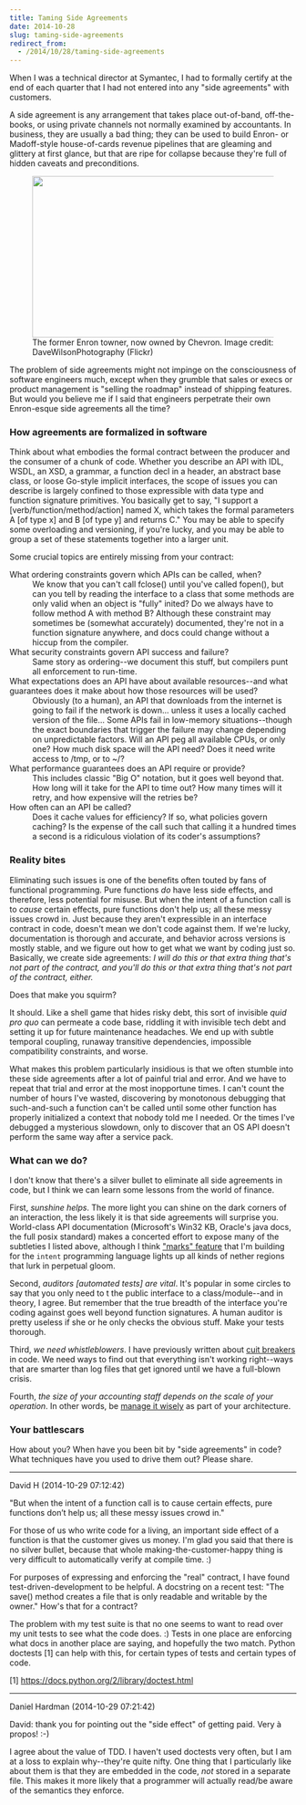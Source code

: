 ```yaml
---
title: Taming Side Agreements
date: 2014-10-28
slug: taming-side-agreements
redirect_from:
  - /2014/10/28/taming-side-agreements
---
```


When I was a technical director at Symantec, I had to formally certify at the end of each quarter that I had not entered into any "side agreements" with customers.

A side agreement is any arrangement that takes place out-of-band, off-the-books, or using private channels not normally examined by accountants. In business, they are usually a bad thing; they can be used to build Enron- or Madoff-style house-of-cards revenue pipelines that are gleaming and glittery at first glance, but that are ripe for collapse because they're full of hidden caveats and preconditions.

<figure><img src="https://farm4.staticflickr.com/3593/3389046866_c642884f48_z_d.jpg" width="640" height="283" /><figcaption>The former Enron towner, now owned by Chevron. Image credit: DaveWilsonPhotography (Flickr)</figcaption></figure>

The problem of side agreements might not impinge on the consciousness of software engineers much, except when they grumble that sales or execs or product management is "selling the roadmap" instead of shipping features. But would you believe me if I said that engineers perpetrate their own Enron-esque side agreements all the time?

<!--more-->

<h3>How agreements are formalized in software</h3>

Think about what embodies the formal contract between the producer and the consumer of a chunk of code. Whether you describe an API with IDL, WSDL, an XSD, a grammar, a function decl in a header, an abstract base class, or loose Go-style implicit interfaces, the scope of issues you can describe is largely confined to those expressible with data type and function signature primitives. You basically get to say, "I support a [verb/function/method/action] named X, which takes the formal parameters A [of type x] and B [of type y] and returns C." You may be able to specify some overloading and versioning, if you're lucky, and you may be able to group a set of these statements together into a larger unit.

Some crucial topics are entirely missing from your contract:

<dl>
<dt>What ordering constraints govern which APIs can be called, when?</dt>
<dd>We know that you can't call fclose() until you've called fopen(), but can you tell by reading the interface to a class that some methods are only valid when an object is "fully" inited? Do we always have to follow method A with method B? Although these constraint may sometimes be (somewhat accurately) documented, they're not in a function signature anywhere, and docs could change without a hiccup from the compiler.</dd>
<dt>What security constraints govern API success and failure?</dt>
<dd>Same story as ordering--we document this stuff, but compilers punt all enforcement to run-time.</dd>
<dt>What expectations does an API have about available resources--and what guarantees does it make about how those resources will be used?</dt>
<dd>Obviously (to a human), an API that downloads from the internet is going to fail if the network is down... unless it uses a locally cached version of the file... Some APIs fail in low-memory situations--though the exact boundaries that trigger the failure may change depending on unpredictable factors. Will an API peg all available CPUs, or only one? How much disk space will the API need? Does it need write access to /tmp, or to ~/?</dd>
<dt>What performance guarantees does an API require or provide?</dt>
<dd>This includes classic "Big O" notation, but it goes well beyond that. How long will it take for the API to time out? How many times will it retry, and how expensive will the retries be?</dd>
<dt>How often can an API be called?</dt>
<dd>Does it cache values for efficiency? If so, what policies govern caching? Is the expense of the call such that calling it a hundred times a second is a ridiculous violation of its coder's assumptions?</dd>
</dl>

<h3>Reality bites</h3>

Eliminating such issues is one of the benefits often touted by fans of functional programming. Pure functions <em>do</em> have less side effects, and therefore, less potential for misuse. But when the intent of a function call is to <em>cause</em> certain effects, pure functions don't help us; all these messy issues crowd in. Just because they aren't expressible in an interface contract in code, doesn't mean we don't code against them. If we're lucky, documentation is thorough and accurate, and behavior across versions is mostly stable, and we figure out how to get what we want by coding just so. Basically, we create side agreements: <em>I will do this or that extra thing that's not part of the contract, and you'll do this or that extra thing that's not part of the contract, either.</em>

Does that make you squirm?

It should. Like a shell game that hides risky debt, this sort of invisible <em>quid pro quo</em> can permeate a code base, riddling it with invisible tech debt and setting it up for future maintenance headaches. We end up with subtle temporal coupling, runaway transitive dependencies, impossible compatibility constraints, and worse.

What makes this problem particularly insidious is that we often stumble into these side agreements after a lot of painful trial and error. And we have to repeat that trial and error at the most inopportune times. I can't count the number of hours I've wasted, discovering by monotonous debugging that such-and-such a function can't be called until some other function has properly initialized a context that nobody told me I needed. Or the times I've debugged a mysterious slowdown, only to discover that an OS API doesn't perform the same way after a service pack.

<h3>What can we do?</h3>

I don't know that there's a silver bullet to eliminate all side agreements in code, but I think we can learn some lessons from the world of finance.

First, <em>sunshine helps</em>. The more light you can shine on the dark corners of an interaction, the less likely it is that side agreements will surprise you. World-class API documentation (Microsoft's Win32 KB, Oracle's java docs, the full posix standard) makes a concerted effort to expose many of the subtleties I listed above, although I think <a href="mountains-molehills-and-markedness.md" title="Mountains, Molehills, and Markedness">"marks" feature</a> that I'm building for the <code>intent</code> programming language lights up all kinds of nether regions that lurk in perpetual gloom.

Second, <em>auditors [automated tests] are vital</em>. It's popular in some circles to say that you only need to t the public interface to a class/module--and in theory, I agree. But remember that the true breadth of the interface you're coding against goes well beyond function signatures. A human auditor is pretty useless if she or he only checks the obvious stuff. Make your tests thorough.

Third, <em>we need whistleblowers</em>. I have previously written about <a href="dont-forget-the-circuit-breakers.md" title="Don’t forget the circuit breakers">cuit breakers</a> in code. We need ways to find out that everything isn't working right--ways that are smarter than log files that get ignored until we have a full-blown crisis.

Fourth, <em>the size of your accounting staff depends on the scale of your operation</em>. In other words, be <a href="architects-manage-risk-like-a-vegas-bookie.md" title="Architects: manage risk like a Vegas bookie">manage it wisely</a> as part of your architecture.

<h3>Your battlescars</h3>

How about you? When have you been bit by "side agreements" in code? What techniques have you used to drive them out? Please share.


---

David H (2014-10-29 07:12:42)

"But when the intent of a function call is to cause certain effects, pure functions don’t help us; all these messy issues crowd in."

For those of us who write code for a living, an important side effect of a function is that the customer gives us money. I'm glad you said that there is no silver bullet, because that whole making-the-customer-happy thing is very difficult to automatically verify at compile time. :)

For purposes of expressing and enforcing the "real" contract, I have found test-driven-development to be helpful. A docstring on a recent test: "The save() method creates a file that is only readable and writable by the owner." How's that for a contract?

The problem with my test suite is that no one seems to want to read over my unit tests to see what the code does. :) Tests in one place are enforcing what docs in another place are saying, and hopefully the two match. Python doctests [1] can help with this, for certain types of tests and certain types of code.

[1] https://docs.python.org/2/library/doctest.html

---

Daniel Hardman (2014-10-29 07:21:42)

David: thank you for pointing out the "side effect" of getting paid. Very à propos! :-)

I agree about the value of TDD. I haven't used doctests very often, but I am at a loss to explain why--they're quite nifty. One thing that I particularly like about them is that they are embedded in the code, *not* stored in a separate file. This makes it more likely that a programmer will actually read/be aware of the semantics they enforce.

